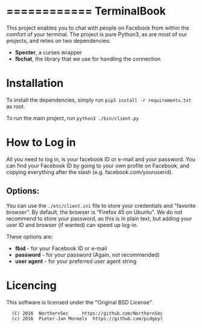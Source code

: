 ============
TerminalBook
============

This project enables you to chat with people on Facebook from within the
 comfort of your terminal. The project is pure Python3, as are most of
  our projects, and relies on two dependencies:

  * **Specter**, a curses wrapper
  * **fbchat**, the library that we use for handling the connection

Installation
============

To install the dependencies, simply run `pip3 install -r requirements.txt`
 as root.

To run the main project, run `python3 ./bin/client.py`

How to Log in
=============

All you need to log in, is your facebook ID or e-mail and your password.
 You can find your Facebook ID by going to your own profile on Facebook,
  and copying everything after the slash (e.g. facebook.com/youruserid).

Options:
--------

You can use the `./etc/client.ini` file to store your credentials and
 "favorite browser". By default, the browser is "Firefox 45 on Ubuntu".
 We do not recommend to store your password, as this is in plain text,
 but adding your user ID and browser (if wanted) can speed up log-in.

These options are:

 * **fbid**       - for your Facebook ID or e-mail
 * **password**   - for your password (Again, not recommended)
 * **user agent** - for your preferred user agent string

Licencing
=========

This software is licensed under the "Original BSD License".
```
  (C) 2016  NorthernSec		https://github.com/NorthernSec
  (c) 2016  Pieter-Jan Moreels	https://github.com/pidgeyl
```
